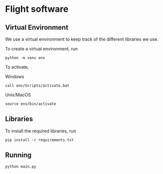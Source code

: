 # Flight software

## Virtual Environment

We use a virtual environment to keep track of the different libraries we use.

To create a virtual environment, run
```
python -m venv env
```

To activate,

Windows
```
call env/Scripts/activate.bat
```

Unix/MacOS
```
source env/bin/activate
```

## Libraries

To install the required libraries, run
```
pip install -r requirements.txt
```

## Running 

```
python main.py
```